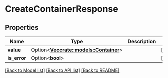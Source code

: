 # CreateContainerResponse

## Properties

Name | Type | Description | Notes
------------ | ------------- | ------------- | -------------
**value** | Option<[**Vec<crate::models::Container>**](Container.md)> |  | [optional]
**is_error** | Option<**bool**> |  | [optional]

[[Back to Model list]](../README.md#documentation-for-models) [[Back to API list]](../README.md#documentation-for-api-endpoints) [[Back to README]](../README.md)


